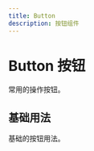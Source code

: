 ```yaml
---
title: Button
description: 按钮组件
---
```


# Button 按钮

常用的操作按钮。

## 基础用法

基础的按钮用法。
<preview path="../common/Button/Button.vue"></preview>
